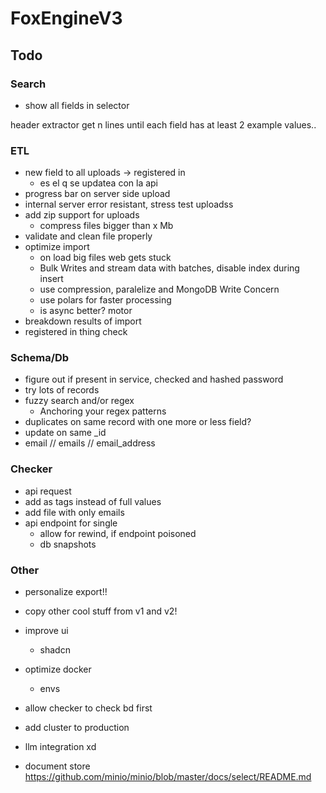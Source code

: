 # FoxEngineV3

## Todo

### Search

- show all fields in selector


header extractor
  get n lines until each field has at least 2 example values..

### ETL

- new field to all uploads -> registered in
  - es el q se updatea con la api
- progress bar on server side upload
- internal server error resistant, stress test uploadss
- add zip support for uploads
  - compress files bigger than x Mb
- validate and clean file properly
- optimize import
  - on load big files web gets stuck
  - Bulk Writes and stream data with batches, disable index during insert
  - use compression, paralelize and MongoDB Write Concern
  - use polars for faster processing
  - is async better? motor
- breakdown results of import
- registered in thing check

### Schema/Db

- figure out if present in service, checked and hashed password
- try lots of records
- fuzzy search and/or regex
  - Anchoring your regex patterns
- duplicates on same record with one more or less field?
- update on same _id
- email // emails // email_address

### Checker

- api request
- add as tags instead of full values
- add file with only emails
- api endpoint for single
  - allow for rewind, if endpoint poisoned
  - db snapshots

### Other

- personalize export!!
- copy other cool stuff from v1 and v2!
- improve ui
  - shadcn
- optimize docker
  -  envs
- allow checker to check bd first
- add cluster to production
- llm integration xd

- document store
  https://github.com/minio/minio/blob/master/docs/select/README.md